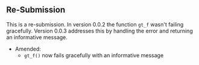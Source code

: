 ## Re-Submission

This is a re-submission. In version 0.0.2 the function `gt_f` wasn't failing gracefully. Version 0.0.3 addresses this by handling the error and returning an informative message.

* Amended:
  * `gt_f()` now fails gracefully with an informative message
